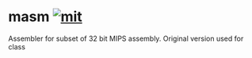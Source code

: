 # masm [![mit]][license]
[mit]: <http://img.shields.io/:license-MIT-blue.svg?style=plastic>
[license]: <https://en.wikipedia.org/wiki/MIT_License>
Assembler for subset of 32 bit MIPS assembly.
Original version used for class

